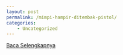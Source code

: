 ```yaml
---
layout: post
permalink: /mimpi-hampir-ditembak-pistol/
categories:
    - Uncategorized
---
```


[Baca Selengkapnya](/10)